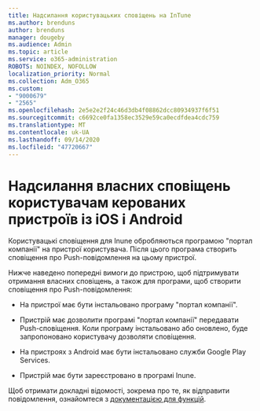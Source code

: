 ```yaml
---
title: Надсилання користувацьких сповіщень на InTune
ms.author: brenduns
author: brenduns
manager: dougeby
ms.audience: Admin
ms.topic: article
ms.service: o365-administration
ROBOTS: NOINDEX, NOFOLLOW
localization_priority: Normal
ms.collection: Adm_O365
ms.custom:
- "9000679"
- "2565"
ms.openlocfilehash: 2e5e2e2f24c46d3db4f08862dcc80934937f6f51
ms.sourcegitcommit: c6692ce0fa1358ec3529e59ca0ecdfdea4cdc759
ms.translationtype: MT
ms.contentlocale: uk-UA
ms.lasthandoff: 09/14/2020
ms.locfileid: "47720667"
---
```

# <a name="how-to-send-custom-notifications-to-the-users-of-managed-ios-and-android-devices"></a>Надсилання власних сповіщень користувачам керованих пристроїв із iOS і Android

Користувацькі сповіщення для Inune обробляються програмою "портал компанії" на пристрої користувача. Після цього програма створить сповіщення про Push-повідомлення на цьому пристрої.

Нижче наведено попередні вимоги до пристрою, щоб підтримувати отримання власних сповіщень, а також для програми, щоб створити сповіщення про Push-повідомлення:

- На пристрої має бути інстальовано програму "портал компанії".  

- Пристрій має дозволити програмі "портал компанії" передавати Push-сповіщення. Коли програму інстальовано або оновлено, буде запропоновано користувачу дозволяти сповіщення.

- На пристроях з Android має бути інстальовано служби Google Play Services.

- Пристрій має бути зареєстровано в програмі Inune.

Щоб отримати докладні відомості, зокрема про те, як відправити повідомлення, ознайомтеся з [документацією для функцій](https://docs.microsoft.com/intune/custom-notifications).
